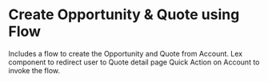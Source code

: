 # Create Opportunity & Quote using Flow
Includes a flow to create the Opportunity and Quote from Account. 
Lex component to redirect user to Quote detail page
Quick Action on Account to invoke the flow.


